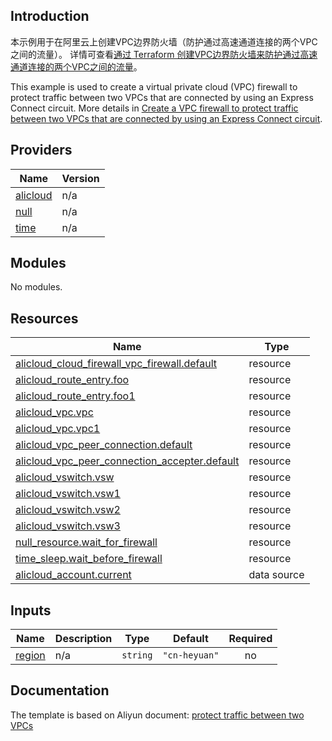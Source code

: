 ## Introduction

<!-- DOCS_DESCRIPTION_CN -->
本示例用于在阿里云上创建VPC边界防火墙（防护通过高速通道连接的两个VPC之间的流量）。
详情可查看[通过 Terraform 创建VPC边界防火墙来防护通过高速通道连接的两个VPC之间的流量](https://help.aliyun.com/document_detail/2245589.html)。
<!-- DOCS_DESCRIPTION_CN -->

<!-- DOCS_DESCRIPTION_EN -->
This example is used to create a virtual private cloud (VPC) firewall to protect traffic between two VPCs that are connected by using an Express Connect circuit.
More details in [Create a VPC firewall to protect traffic between two VPCs that are connected by using an Express Connect circuit](https://help.aliyun.com/document_detail/2245589.html).
<!-- DOCS_DESCRIPTION_EN -->

<!-- BEGIN_TF_DOCS -->
## Providers

| Name | Version |
|------|---------|
| <a name="provider_alicloud"></a> [alicloud](#provider\_alicloud) | n/a |
| <a name="provider_null"></a> [null](#provider\_null) | n/a |
| <a name="provider_time"></a> [time](#provider\_time) | n/a |

## Modules

No modules.

## Resources

| Name | Type |
|------|------|
| [alicloud_cloud_firewall_vpc_firewall.default](https://registry.terraform.io/providers/aliyun/alicloud/latest/docs/resources/cloud_firewall_vpc_firewall) | resource |
| [alicloud_route_entry.foo](https://registry.terraform.io/providers/aliyun/alicloud/latest/docs/resources/route_entry) | resource |
| [alicloud_route_entry.foo1](https://registry.terraform.io/providers/aliyun/alicloud/latest/docs/resources/route_entry) | resource |
| [alicloud_vpc.vpc](https://registry.terraform.io/providers/aliyun/alicloud/latest/docs/resources/vpc) | resource |
| [alicloud_vpc.vpc1](https://registry.terraform.io/providers/aliyun/alicloud/latest/docs/resources/vpc) | resource |
| [alicloud_vpc_peer_connection.default](https://registry.terraform.io/providers/aliyun/alicloud/latest/docs/resources/vpc_peer_connection) | resource |
| [alicloud_vpc_peer_connection_accepter.default](https://registry.terraform.io/providers/aliyun/alicloud/latest/docs/resources/vpc_peer_connection_accepter) | resource |
| [alicloud_vswitch.vsw](https://registry.terraform.io/providers/aliyun/alicloud/latest/docs/resources/vswitch) | resource |
| [alicloud_vswitch.vsw1](https://registry.terraform.io/providers/aliyun/alicloud/latest/docs/resources/vswitch) | resource |
| [alicloud_vswitch.vsw2](https://registry.terraform.io/providers/aliyun/alicloud/latest/docs/resources/vswitch) | resource |
| [alicloud_vswitch.vsw3](https://registry.terraform.io/providers/aliyun/alicloud/latest/docs/resources/vswitch) | resource |
| [null_resource.wait_for_firewall](https://registry.terraform.io/providers/hashicorp/null/latest/docs/resources/resource) | resource |
| [time_sleep.wait_before_firewall](https://registry.terraform.io/providers/hashicorp/time/latest/docs/resources/sleep) | resource |
| [alicloud_account.current](https://registry.terraform.io/providers/aliyun/alicloud/latest/docs/data-sources/account) | data source |

## Inputs

| Name | Description | Type | Default | Required |
|------|-------------|------|---------|:--------:|
| <a name="input_region"></a> [region](#input\_region) | n/a | `string` | `"cn-heyuan"` | no |
<!-- END_TF_DOCS -->

## Documentation
<!-- docs-link --> 

The template is based on Aliyun document: [protect traffic between two VPCs](https://help.aliyun.com/document_detail/2245589.html) 

<!-- docs-link --> 